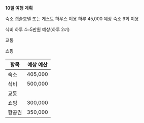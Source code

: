 **10일 여행 계획**

숙소
캡슐호텔 또는 게스트 하우스 이용
하루 45,000 예상
숙소 9회 이용

식비
하루 4~5만원 예상(하루 2끼)

교통


쇼핑



| 항목  | 예상 예산   |
| --- | ------- |
| 숙소  | 405,000 |
| 식비  | 500,000 |
| 교통  |         |
| 쇼핑  | 300,000 |
| 항공권 | 350,000 |